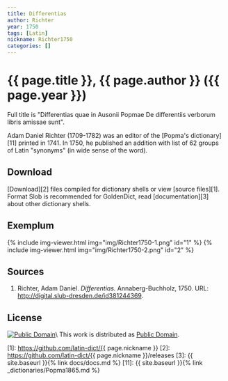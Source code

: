 ```yaml
---
title: Differentias
author: Richter
year: 1750
tags: [Latin]
nickname: Richter1750
categories: []
---
```

# {{ page.title }}, {{ page.author }} ({{ page.year }})

Full title is "Differentias quae in Ausonii Popmae De differentiis verborum libris amissae sunt".

Adam Daniel Richter (1709-1782) was an editor of the [Popma's dictionary][11] printed in 1741. In 1750, he published an addition with list of 62 groups of Latin "synonyms" (in wide sense of the word).


## Download

[Download][2] files compiled for dictionary shells or view [source files][1]. Format Slob is recommended for GoldenDict, read [documentation][3] about other dictionary shells.


## Exemplum

{% include img-viewer.html img="img/Richter1750-1.png" id="1" %}
{% include img-viewer.html img="img/Richter1750-2.png" id="2" %}


## Sources

1. Richter, Adam Daniel. _Differentias._ Annaberg-Buchholz, 1750. URL: <http://digital.slub-dresden.de/id381244369>.


## License

[![Public Domain](https://licensebuttons.net/p/mark/1.0/88x31.png)](http://creativecommons.org/publicdomain/mark/1.0/)\\
This work is distributed as [Public Domain](http://creativecommons.org/publicdomain/mark/1.0/).


[1]: https://github.com/latin-dict/{{ page.nickname }}
[2]: https://github.com/latin-dict/{{ page.nickname }}/releases
[3]: {{ site.baseurl }}{% link docs/docs.md %}
[11]: {{ site.baseurl }}{% link _dictionaries/Popma1865.md %}
